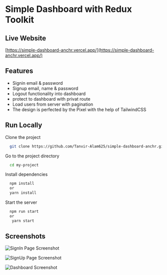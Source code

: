 
# Simple Dashboard with Redux Toolkit






## Live Website

[https://simple-dashboard-anchr.vercel.app/](https://simple-dashboard-anchr.vercel.app/)


## Features

- Signin email & password
- Signup email, name & password
- Logout functionality into dashboard
- protect to dashboard with privat route 
- Load users from server with pagination
- The design is perfected by the Pixel with the help of TailwindCSS


## Run Locally

Clone the project

```bash
  git clone https://github.com/Tanvir-Alam625/simple-dashboard-anchr.git
```

Go to the project directory

```bash
  cd my-project
```

Install dependencies

```bash
  npm install
  or
  yarn install
```

Start the server

```bash
  npm run start
  or
   yarn start
```


## Screenshots

![SignIn Page Screenshot](https://i.ibb.co/w4N5R8G/Annotation-2023-03-22-214823.png)

![SignUp Page Screenshot](https://i.ibb.co/XsKjKtk/Annotation-2023-03-22-215314.png)

![Dashboard Screenshot](https://i.ibb.co/zRDqpqy/Annotation-2023-03-22-215001.png)

